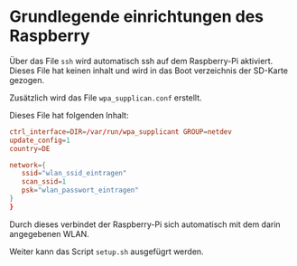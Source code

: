 # Grundlegende einrichtungen des Raspberry

Über das File `ssh` wird automatisch ssh auf dem Raspberry-Pi aktiviert. 
Dieses File hat keinen inhalt und wird in das Boot verzeichnis der SD-Karte gezogen.

Zusätzlich wird das File `wpa_supplican.conf` erstellt.

Dieses File hat folgenden Inhalt:
``` conf
ctrl_interface=DIR=/var/run/wpa_supplicant GROUP=netdev
update_config=1
country=DE

network={
   ssid="wlan_ssid_eintragen"
   scan_ssid=1
   psk="wlan_passwort_eintragen"
}
}
```

Durch dieses verbindet der Raspberry-Pi sich automatisch mit dem darin angegebenen WLAN.


Weiter kann das Script `setup.sh` ausgefügrt werden. 
